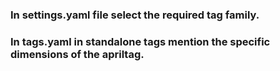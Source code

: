 ### In settings.yaml file select the required tag family.
### In tags.yaml in standalone tags mention the specific dimensions of the apriltag.
